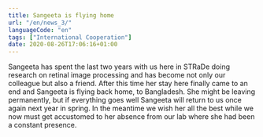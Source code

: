 ```yaml
---
title: Sangeeta is flying home  
url: "/en/news_3/"
languageCode: "en"
tags: ["International Cooperation"]
date: 2020-08-26T17:06:16+01:00
---
```


Sangeeta has spent the last two years with us here in STRaDe doing research on retinal image processing and has become not only our colleague but also a friend. After this time her stay here finally came to an end and Sangeeta is flying back home, to Bangladesh. She might be leaving permanently, but if everything goes well Sangeeta will return to us once again next year in spring. In the meantime we wish her all the best while we now must get accustomed to her absence from our lab where she had been a constant presence.
